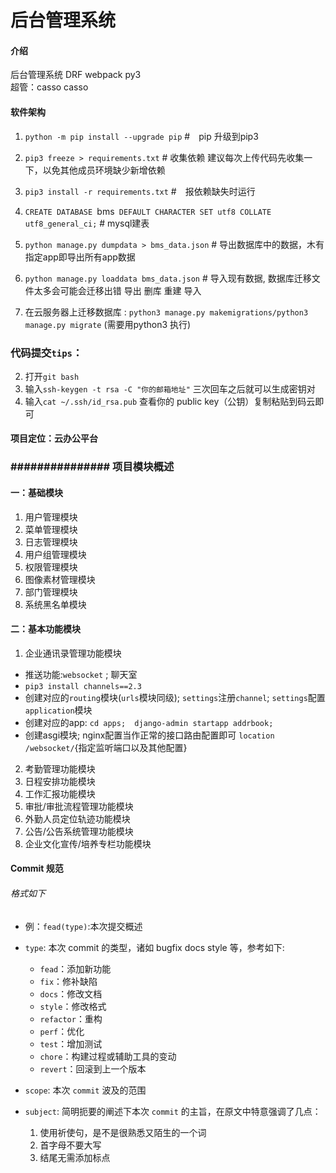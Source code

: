 # 后台管理系统

#### 介绍
后台管理系统 DRF webpack py3   
超管：casso casso
#### 软件架构
1.   `python -m pip install --upgrade pip`   #　pip 升级到pip3

2.   `pip3 freeze > requirements.txt`  # 收集依赖  建议每次上传代码先收集一下，以免其他成员环境缺少新增依赖
   
3.   `pip3 install -r requirements.txt`  #　报依赖缺失时运行

4.   `CREATE DATABASE `bms` DEFAULT CHARACTER SET utf8 COLLATE utf8_general_ci;` # mysql建表

5.   `python manage.py dumpdata > bms_data.json`    # 导出数据库中的数据，木有指定app即导出所有app数据

6.   `python manage.py loaddata bms_data.json`      # 导入现有数据, 数据库迁移文件太多会可能会迁移出错 导出 删库 重建 导入

7.   在云服务器上迁移数据库 : `python3 manage.py makemigrations/python3 manage.py migrate`  (需要用python3 执行)


### 代码提交`tips`：

  2.  打开`git bash`
  3.  输入`ssh-keygen -t rsa -C "你的邮箱地址"` 三次回车之后就可以生成密钥对
  4.  输入`cat ~/.ssh/id_rsa.pub` 查看你的 public key（公钥）复制粘贴到码云即可



#### 项目定位：云办公平台

### ############### 项目模块概述 #########################

#### 一：基础模块

1.  用户管理模块 
2.  菜单管理模块
3.  日志管理模块
4.  用户组管理模块
5.  权限管理模块
6.  图像素材管理模块
7.  部门管理模块
8.  系统黑名单模块

#### 二：基本功能模块

1.  企业通讯录管理功能模块
   * 推送功能:`websocket` ; 聊天室
   * `pip3 install channels==2.3`
   * 创建对应的`routing`模块(`urls`模块同级); `settings`注册`channel`; `settings`配置`application`模块
   * 创建对应的app: `cd apps;  django-admin startapp addrbook;` 
   * 创建asgi模块; nginx配置当作正常的接口路由配置即可 `location /websocket/`{指定监听端口以及其他配置} 
2.  考勤管理功能模块
3.  日程安排功能模块
4.  工作汇报功能模块
5.  审批/审批流程管理功能模块
6.  外勤人员定位轨迹功能模块
7.  公告/公告系统管理功能模块
8.  企业文化宣传/培养专栏功能模块
   

#### Commit 规范

###### 格式如下
* 例：`fead(type)`:本次提交概述
* `type`: 本次 commit 的类型，诸如 bugfix docs style 等，参考如下:

    * `fead`：添加新功能
    * `fix`：修补缺陷
    * `docs`：修改文档
    * `style`：修改格式
    * `refactor`：重构
    * `perf`：优化
    * `test`：增加测试
    * `chore`：构建过程或辅助工具的变动
    * `revert`：回滚到上一个版本

* `scope`: 本次 `commit` 波及的范围
* `subject`: 简明扼要的阐述下本次 `commit` 的主旨，在原文中特意强调了几点：

    1. 使用祈使句，是不是很熟悉又陌生的一个词
    2. 首字母不要大写
    3. 结尾无需添加标点
